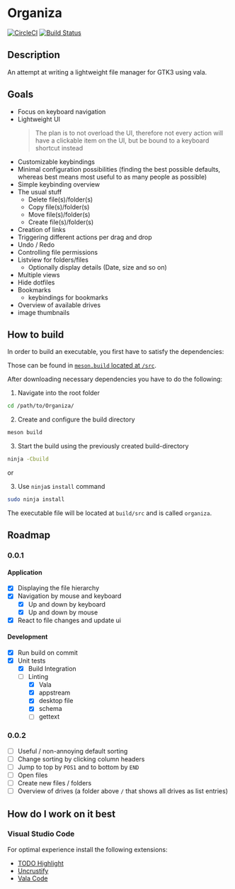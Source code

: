 # Organiza

[![CircleCI](https://circleci.com/gh/Bios-Marcel/Organiza/tree/master.svg?style=svg)](https://circleci.com/gh/Bios-Marcel/Organiza/tree/master)
[![Build Status](https://travis-ci.org/Bios-Marcel/Organiza.svg?branch=master)](https://travis-ci.org/Bios-Marcel/Organiza)

## Description

An attempt at writing a lightweight file manager for GTK3 using vala.

## Goals

* Focus on keyboard navigation
* Lightweight UI
  > The plan is to not overload the UI, therefore not every action will have a clickable item on the UI, but be bound to a keyboard shortcut instead
* Customizable keybindings
* Minimal configuration possibilities (finding the best possible defaults, whereas best means most useful to as many people as possible)
* Simple keybinding overview
* The usual stuff
  * Delete file(s)/folder(s)
  * Copy file(s)/folder(s)
  * Move file(s)/folder(s)
  * Create file(s)/folder(s)
* Creation of links
* Triggering different actions per drag and drop
* Undo / Redo
* Controlling file permissions
* Listview for folders/files
  * Optionally display details (Date, size and so on)
* Multiple views
* Hide dotfiles
* Bookmarks
  * keybindings for bookmarks
* Overview of available drives
* image thumbnails

## How to build

In order to build an executable, you first have to satisfy the dependencies:

Those can be found in [`meson.build` located at `/src`](https://github.com/Bios-Marcel/Organiza/blob/b51fd6b72bb6702ac0d53bdc8eac23295f9ba2a5/src/meson.build#L13).

After downloading necessary dependencies you have to do the following:

1. Navigate into the root folder

```sh
cd /path/to/Organiza/
```

2. Create and configure the build directory

```sh
meson build
```

3. Start the build using the previously created build-directory

```sh
ninja -Cbuild
```

or

3. Use `ninja`s `install` command

```sh
sudo ninja install
```

The executable file will be located at `build/src` and is called `organiza`.

## Roadmap

### 0.0.1

#### Application

* [x] Displaying the file hierarchy
* [x] Navigation by mouse and keyboard
  * [x] Up and down by keyboard
  * [x] Up and down by mouse
* [x] React to file changes and update ui

#### Development

* [x] Run build on commit
* [x] Unit tests
  * [x] Build Integration
  * [ ] Linting
    * [x] Vala
    * [x] appstream
    * [x] desktop file
    * [x] schema
    * [ ] gettext

### 0.0.2

* [ ] Useful / non-annoying default sorting
* [ ] Change sorting by clicking column headers
* [ ] Jump to top by `POS1` and to bottom by `END`
* [ ] Open files
* [ ] Create new files / folders
* [ ] Overview of drives (a folder above `/` that shows all drives as list entries)

## How do I work on it best

### Visual Studio Code

For optimal experience install the following extensions:

* [TODO Highlight](https://marketplace.visualstudio.com/items?itemName=wayou.vscode-todo-highlight)
* [Uncrustify](https://marketplace.visualstudio.com/items?itemName=LaurentTreguier.uncrustify)
* [Vala Code](https://marketplace.visualstudio.com/items?itemName=thiagoabreu.vala)
